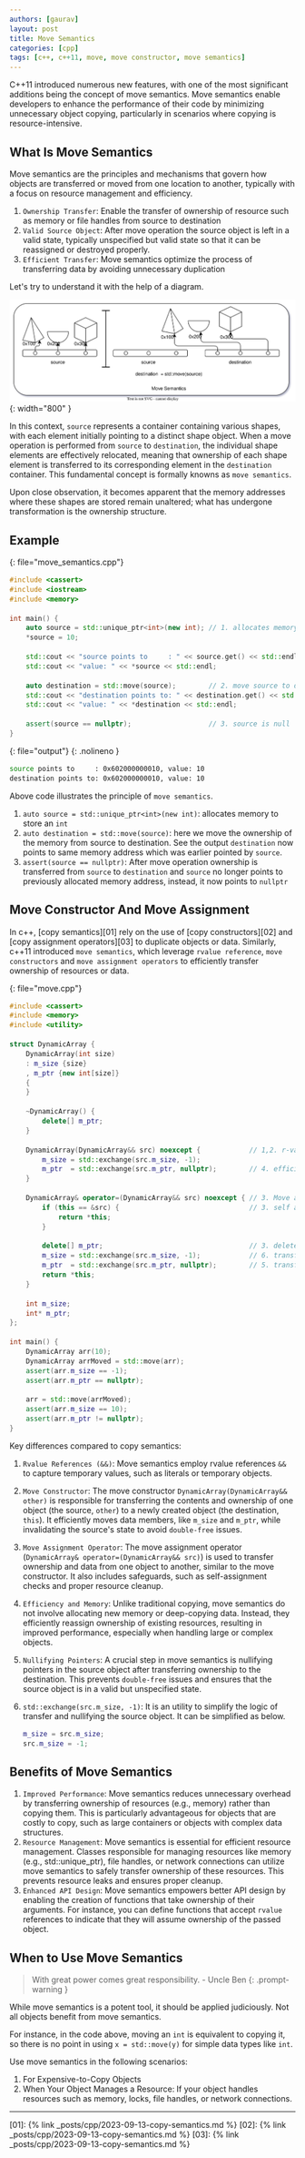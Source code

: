 ```yaml
---
authors: [gaurav]
layout: post
title: Move Semantics
categories: [cpp]
tags: [c++, c++11, move, move constructor, move semantics]
---
```


C++11 introduced numerous new features, with one of the most significant additions being the concept
of move semantics. Move semantics enable developers to enhance the performance of their code by
minimizing unnecessary object copying, particularly in scenarios where copying is
resource-intensive.

## What Is Move Semantics

Move semantics are the principles and mechanisms that govern how objects are transferred or moved
from one location to another, typically with a focus on resource management and efficiency.

1. `Ownership Transfer`: Enable the transfer of ownership of resource such as memory or file
   handles from source to destination
2. `Valid Source Object`: After move operation the source object is left in a valid state, typically
   unspecified but valid state so that it can be reassigned or destroyed properly.
3. `Efficient Transfer`: Move semantics optimize the process of transferring data by avoiding
   unnecessary duplication

Let's try to understand it with the help of a diagram.

![Move Semantics](/assets/img/cpp/move.svg){: width="800" }

In this context, `source` represents a container containing various shapes, with each element
initially pointing to a distinct shape object. When a move operation is performed from `source` to
`destination`, the individual shape elements are effectively relocated, meaning that ownership of
each shape element is transferred to its corresponding element in the `destination` container.
This fundamental concept is formally knowns as `move semantics`.

Upon close observation, it becomes apparent that the memory addresses where these shapes are stored
remain unaltered; what has undergone transformation is the ownership structure.

## Example

{: file="move_semantics.cpp"}

```c++
#include <cassert>
#include <iostream>
#include <memory>

int main() {
    auto source = std::unique_ptr<int>(new int); // 1. allocates memory
    *source = 10;

    std::cout << "source points to     : " << source.get() << std::endl;
    std::cout << "value: " << *source << std::endl;

    auto destination = std::move(source);        // 2. move source to destination
    std::cout << "destination points to: " << destination.get() << std::endl;
    std::cout << "value: " << *destination << std::endl;

    assert(source == nullptr);                   // 3. source is null
}
```

{: file="output"}
{: .nolineno }

```bash
source points to     : 0x602000000010, value: 10
destination points to: 0x602000000010, value: 10
```

Above code illustrates the principle of `move semantics`.

1. `auto source = std::unique_ptr<int>(new int)`: allocates memory to store an `int`
2. `auto destination = std::move(source)`: here we move the ownership of the memory from source to
   destination. See the output `destination` now points to same memory address which was earlier
   pointed by `source`.
3. `assert(source == nullptr)`: After move operation ownership is transferred from `source` to
   `destination` and `source` no longer points to previously allocated memory address, instead, it
   now points to `nullptr`

## Move Constructor And Move Assignment

In c++, [copy semantics][01] rely on the use of [copy constructors][02] and [copy assignment
operators][03] to duplicate objects or data. Similarly, c++11 introduced `move semantics`, which
leverage `rvalue reference`, `move constructors` and `move assignment operators` to efficiently
transfer ownership of resources or data.

{: file="move.cpp"}

```c++
#include <cassert>
#include <memory>
#include <utility>

struct DynamicArray {
    DynamicArray(int size)
    : m_size {size}
    , m_ptr {new int[size]}
    {
    }

    ~DynamicArray() {
        delete[] m_ptr;
    }

    DynamicArray(DynamicArray&& src) noexcept {            // 1,2. r-value reference, Move ctor
        m_size = std::exchange(src.m_size, -1);
        m_ptr  = std::exchange(src.m_ptr, nullptr);        // 4. efficient moving
    }

    DynamicArray& operator=(DynamicArray&& src) noexcept { // 3. Move assignment
        if (this == &src) {                                // 3. self assignment check
            return *this;
        }

        delete[] m_ptr;                                    // 3. delete any already assigned memory
        m_size = std::exchange(src.m_size, -1);            // 6. transfer value
        m_ptr  = std::exchange(src.m_ptr, nullptr);        // 5. transfer value
        return *this;
    }

    int m_size;
    int* m_ptr;
};

int main() {
    DynamicArray arr(10);
    DynamicArray arrMoved = std::move(arr);
    assert(arr.m_size == -1);
    assert(arr.m_ptr == nullptr);

    arr = std::move(arrMoved);
    assert(arr.m_size == 10);
    assert(arr.m_ptr != nullptr);
}
```

Key differences compared to copy semantics:

1. `Rvalue References (&&)`: Move semantics employ rvalue references `&&` to capture temporary
   values, such as literals or temporary objects.
2. `Move Constructor`: The move constructor `DynamicArray(DynamicArray&& other)` is responsible
   for transferring the contents and ownership of one object (the source, `other`) to a newly
   created object (the destination, `this`). It efficiently moves data members, like `m_size` and
   `m_ptr`, while invalidating the source's state to avoid `double-free` issues.
3. `Move Assignment Operator`: The move assignment operator
   (`DynamicArray& operator=(DynamicArray&& src)`) is used to transfer ownership and data from one
   object to another, similar to the move constructor. It also includes safeguards, such as
   self-assignment checks and proper resource cleanup.
4. `Efficiency and Memory`: Unlike traditional copying, move semantics do not involve allocating
   new memory or deep-copying data. Instead, they efficiently reassign ownership of existing
   resources, resulting in improved performance, especially when handling large or complex objects.
5. `Nullifying Pointers`: A crucial step in move semantics is nullifying pointers in the source
   object after transferring ownership to the destination. This prevents `double-free` issues and
   ensures that the source object is in a valid but unspecified state.
6. `std::exchange(src.m_size, -1)`: It is an utility to simplify the logic of transfer and
   nullifying the source object. It can be simplified as below.

   ```c++
   m_size = src.m_size;
   src.m_size = -1;
   ```

## Benefits of Move Semantics

1. `Improved Performance`: Move semantics reduces unnecessary overhead by transferring ownership of
   resources (e.g., memory) rather than copying them. This is particularly advantageous for objects
   that are costly to copy, such as large containers or objects with complex data structures.
2. `Resource Management`: Move semantics is essential for efficient resource management. Classes
   responsible for managing resources like memory (e.g., std::unique_ptr), file handles, or
   network connections can utilize move semantics to safely transfer ownership of these resources.
   This prevents resource leaks and ensures proper cleanup.
3. `Enhanced API Design`: Move semantics empowers better API design by enabling the creation of
   functions that take ownership of their arguments. For instance, you can define functions that
   accept `rvalue` references to indicate that they will assume ownership of the passed object.

## When to Use Move Semantics

> With great power comes great responsibility. - Uncle Ben
{: .prompt-warning }

While move semantics is a potent tool, it should be applied judiciously. Not all objects benefit
from move semantics.

For instance, in the code above, moving an `int` is equivalent to copying it, so there is no point
in using `x = std::move(y)` for simple data types like `int`.

Use move semantics in the following scenarios:

1. For Expensive-to-Copy Objects
2. When Your Object Manages a Resource: If your object handles resources such as memory, locks,
   file handles, or network connections.

---

[01]: {% link _posts/cpp/2023-09-13-copy-semantics.md %}
[02]: {% link _posts/cpp/2023-09-13-copy-semantics.md %}
[03]: {% link _posts/cpp/2023-09-13-copy-semantics.md %}
